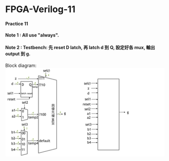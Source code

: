 # FPGA-Verilog-11
#### Practice 11
#### Note 1 : All use "always".
#### Note 2 : Testbench: 先 reset D latch, 再 latch d 到 Q, 設定好各 mux, 輸出 output 到 g.
Block diagram:
![image](https://github.com/JoanMCHuang/FPGA-Verilog-11/blob/main/11.png) 

